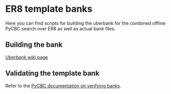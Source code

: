 # ER8 template banks

Here you can find scripts for building the uberbank for the combined offline PyCBC search over ER8
as well as actual bank files.

## Building the bank

[Uberbank wiki page](https://www.lsc-group.phys.uwm.edu/ligovirgo/cbcnote/ER8/pycbc_offline/combined_bank#Construction)

## Validating the template bank

Refer to the [PyCBC documentation on verifying banks](http://ligo-cbc.github.io/pycbc/latest/html/uberbank_verify.html?highlight=verify).
